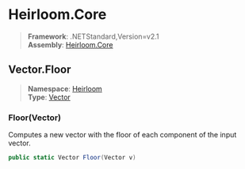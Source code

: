 # Heirloom.Core

> **Framework**: .NETStandard,Version=v2.1  
> **Assembly**: [Heirloom.Core][0]  

## Vector.Floor

> **Namespace**: [Heirloom][0]  
> **Type**: [Vector][1]  

### Floor(Vector)

Computes a new vector with the floor of each component of the input vector.

```cs
public static Vector Floor(Vector v)
```

[0]: ../../../Heirloom.Core.md
[1]: ../Vector.md
